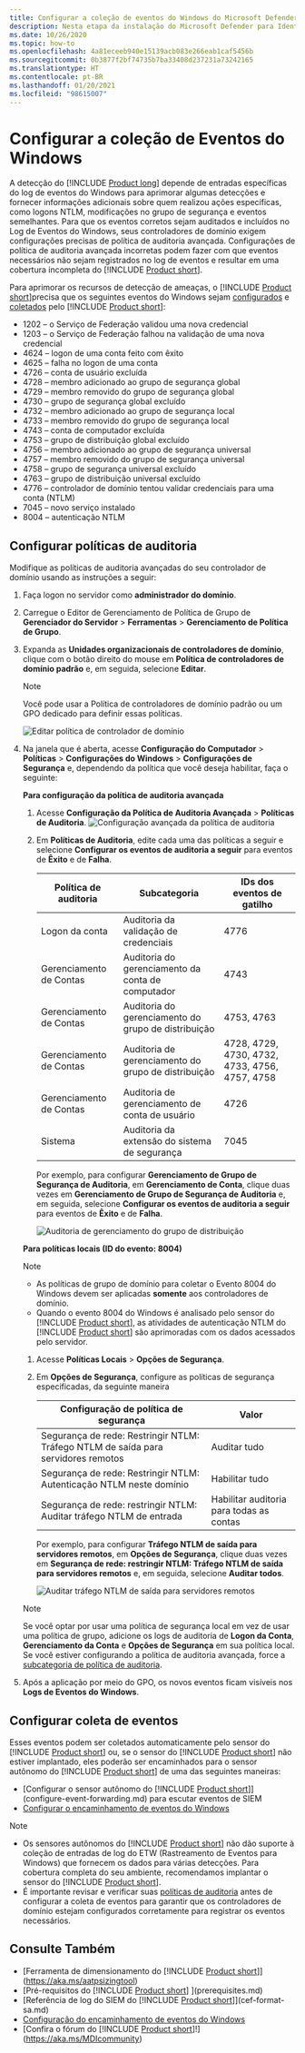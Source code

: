 ```yaml
---
title: Configurar a coleção de eventos do Windows do Microsoft Defender para Identidade
description: Nesta etapa da instalação do Microsoft Defender para Identidade, você configura a coleção de Eventos do Windows.
ms.date: 10/26/2020
ms.topic: how-to
ms.openlocfilehash: 4a81eceeb940e15139acb083e266eab1caf5456b
ms.sourcegitcommit: 0b3877f2bf74735b7ba33408d237231a73242165
ms.translationtype: HT
ms.contentlocale: pt-BR
ms.lasthandoff: 01/20/2021
ms.locfileid: "98615007"
---
```

# <a name="configure-windows-event-collection"></a>Configurar a coleção de Eventos do Windows

A detecção do [!INCLUDE [Product long](includes/product-long.md)] depende de entradas específicas do log de eventos do Windows para aprimorar algumas detecções e fornecer informações adicionais sobre quem realizou ações específicas, como logons NTLM, modificações no grupo de segurança e eventos semelhantes. Para que os eventos corretos sejam auditados e incluídos no Log de Eventos do Windows, seus controladores de domínio exigem configurações precisas de política de auditoria avançada. Configurações de política de auditoria avançada incorretas podem fazer com que eventos necessários não sejam registrados no log de eventos e resultar em uma cobertura incompleta do [!INCLUDE [Product short](includes/product-short.md)].

Para aprimorar os recursos de detecção de ameaças, o [!INCLUDE [Product short](includes/product-short.md)]precisa que os seguintes eventos do Windows sejam [configurados](#configure-audit-policies) e [coletados](#configure-event-collection) pelo [!INCLUDE [Product short](includes/product-short.md)]:

- 1202 – o Serviço de Federação validou uma nova credencial
- 1203 – o Serviço de Federação falhou na validação de uma nova credencial
- 4624 – logon de uma conta feito com êxito
- 4625 – falha no logon de uma conta
- 4726 – conta de usuário excluída
- 4728 – membro adicionado ao grupo de segurança global
- 4729 – membro removido do grupo de segurança global
- 4730 – grupo de segurança global excluído
- 4732 – membro adicionado ao grupo de segurança local
- 4733 – membro removido do grupo de segurança local
- 4743 – conta de computador excluída
- 4753 – grupo de distribuição global excluído
- 4756 – membro adicionado ao grupo de segurança universal
- 4757 – membro removido do grupo de segurança universal
- 4758 – grupo de segurança universal excluído
- 4763 – grupo de distribuição universal excluído
- 4776 – controlador de domínio tentou validar credenciais para uma conta (NTLM)
- 7045 – novo serviço instalado
- 8004 – autenticação NTLM

## <a name="configure-audit-policies"></a>Configurar políticas de auditoria

Modifique as políticas de auditoria avançadas do seu controlador de domínio usando as instruções a seguir:

1. Faça logon no servidor como **administrador do domínio**.
1. Carregue o Editor de Gerenciamento de Política de Grupo de **Gerenciador do Servidor** > **Ferramentas** > **Gerenciamento de Política de Grupo**.
1. Expanda as **Unidades organizacionais de controladores de domínio**, clique com o botão direito do mouse em **Política de controladores de domínio padrão** e, em seguida, selecione **Editar**.

    > [!NOTE]
    > Você pode usar a Política de controladores de domínio padrão ou um GPO dedicado para definir essas políticas.

    ![Editar política de controlador de domínio](media/advanced-audit-policy-check-step-1.png)

1. Na janela que é aberta, acesse **Configuração do Computador** > **Políticas** > **Configurações do Windows** > **Configurações de Segurança** e, dependendo da política que você deseja habilitar, faça o seguinte:

    **Para configuração da política de auditoria avançada**

    1. Acesse **Configuração da Política de Auditoria Avançada** > **Políticas de Auditoria**.
        ![Configuração avançada da política de auditoria](media/advanced-audit-policy-check-step-2.png)
    1. Em **Políticas de Auditoria**, edite cada uma das políticas a seguir e selecione **Configurar os eventos de auditoria a seguir** para eventos de **Êxito** e de **Falha**.

        | Política de auditoria | Subcategoria | IDs dos eventos de gatilho |
        | --- |---|---|
        | Logon da conta | Auditoria da validação de credenciais | 4776 |
        | Gerenciamento de Contas | Auditoria do gerenciamento da conta de computador | 4743 |
        | Gerenciamento de Contas | Auditoria do gerenciamento do grupo de distribuição | 4753, 4763 |
        | Gerenciamento de Contas | Auditoria de gerenciamento do grupo de distribuição | 4728, 4729, 4730, 4732, 4733, 4756, 4757, 4758 |
        | Gerenciamento de Contas | Auditoria de gerenciamento de conta de usuário | 4726 |
        | Sistema | Auditoria da extensão do sistema de segurança | 7045 |

        Por exemplo, para configurar **Gerenciamento de Grupo de Segurança de Auditoria**, em **Gerenciamento de Conta**, clique duas vezes em **Gerenciamento de Grupo de Segurança de Auditoria** e, em seguida, selecione **Configurar os eventos de auditoria a seguir** para eventos de **Êxito** e de **Falha**.

        ![Auditoria de gerenciamento do grupo de distribuição](media/advanced-audit-policy-check-step-4.png)

    <a name="ntlm-authentication-using-windows-event-8004"></a> **Para políticas locais (ID do evento: 8004)**

    > [!NOTE]
    >
    > - As políticas de grupo de domínio para coletar o Evento 8004 do Windows devem ser aplicadas **somente** aos controladores de domínio.
    > - Quando o evento 8004 do Windows é analisado pelo sensor do [!INCLUDE [Product short](includes/product-short.md)], as atividades de autenticação NTLM do [!INCLUDE [Product short](includes/product-short.md)] são aprimoradas com os dados acessados pelo servidor.

    1. Acesse **Políticas Locais** > **Opções de Segurança**.
    1. Em **Opções de Segurança**, configure as políticas de segurança especificadas, da seguinte maneira

        | Configuração de política de segurança | Valor |
        |---|---|
        | Segurança de rede: Restringir NTLM: Tráfego NTLM de saída para servidores remotos | Auditar tudo |
        | Segurança de rede: Restringir NTLM: Autenticação NTLM neste domínio | Habilitar tudo |
        | Segurança de rede: restringir NTLM: Auditar tráfego NTLM de entrada | Habilitar auditoria para todas as contas |

        Por exemplo, para configurar **Tráfego NTLM de saída para servidores remotos**, em **Opções de Segurança**, clique duas vezes em **Segurança de rede: restringir NTLM: Tráfego NTLM de saída para servidores remotos** e, em seguida, selecione **Auditar todos**.

        ![Auditar tráfego NTLM de saída para servidores remotos](media/advanced-audit-policy-check-step-3.png)

    > [!NOTE]
    > Se você optar por usar uma política de segurança local em vez de usar uma política de grupo, adicione os logs de auditoria de **Logon da Conta**, **Gerenciamento da Conta** e **Opções de Segurança** em sua política local. Se você estiver configurando a política de auditoria avançada, force a [subcategoria de política de auditoria](/windows/security/threat-protection/security-policy-settings/audit-force-audit-policy-subcategory-settings-to-override).

1. Após a aplicação por meio do GPO, os novos eventos ficam visíveis nos **Logs de Eventos do Windows**.

<!--
## [!INCLUDE [Product short](includes/product-short.md)] Advanced Audit Policy check

To make it easier to verify the current status of each of your domain controller's Advanced Audit Policies, [!INCLUDE [Product short](includes/product-short.md)] automatically checks your existing Advanced Audit Policies and issues health alerts for policy settings that require modification. Each health alert provides specific details of the domain controller, the problematic policy as well as remediation suggestions.

![Advanced Audit Policy Health Alert](media/health-alert-audit.png)

Advanced Security Audit Policy is enabled via **Default Domain Controllers Policy** GPO. These audit events are recorded on the domain controller's Windows Events.
-->

## <a name="configure-event-collection"></a>Configurar coleta de eventos

Esses eventos podem ser coletados automaticamente pelo sensor do [!INCLUDE [Product short](includes/product-short.md)] ou, se o sensor do [!INCLUDE [Product short](includes/product-short.md)] não estiver implantado, eles poderão ser encaminhados para o sensor autônomo do [!INCLUDE [Product short](includes/product-short.md)] de uma das seguintes maneiras:

- [Configurar o sensor autônomo do [!INCLUDE [Product short](includes/product-short.md)]](configure-event-forwarding.md) para escutar eventos de SIEM
- [Configurar o encaminhamento de eventos do Windows](configure-event-forwarding.md)

> [!NOTE]
>
> - Os sensores autônomos do [!INCLUDE [Product short](includes/product-short.md)] não dão suporte à coleção de entradas de log do ETW (Rastreamento de Eventos para Windows) que fornecem os dados para várias detecções. Para cobertura completa do seu ambiente, recomendamos implantar o sensor do [!INCLUDE [Product short](includes/product-short.md)].
> - É importante revisar e verificar suas [políticas de auditoria]() antes de configurar a coleta de eventos para garantir que os controladores de domínio estejam configurados corretamente para registrar os eventos necessários.

## <a name="see-also"></a>Consulte Também

- [Ferramenta de dimensionamento do [!INCLUDE [Product short](includes/product-short.md)]](https://aka.ms/aatpsizingtool)
- [Pré-requisitos do [!INCLUDE [Product short](includes/product-short.md)] ](prerequisites.md)
- [Referência de log do SIEM do [!INCLUDE [Product short](includes/product-short.md)]](cef-format-sa.md)
- [Configuração do encaminhamento de eventos do Windows](configure-event-forwarding.md)
- [Confira o fórum do [!INCLUDE [Product short](includes/product-short.md)]!](https://aka.ms/MDIcommunity)
